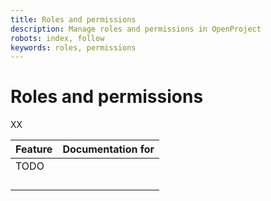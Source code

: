 ```yaml
---
title: Roles and permissions
description: Manage roles and permissions in OpenProject
robots: index, follow
keywords: roles, permissions
---
```


# Roles and permissions

XX

| Feature                                                      | Documentation for |
| ------------------------------------------------------------ | ----------------- |
| TODO |                   |
|                                                              |                   |
|                                                              |                   |
|                                                              |                   |
|                                                              |                   |

